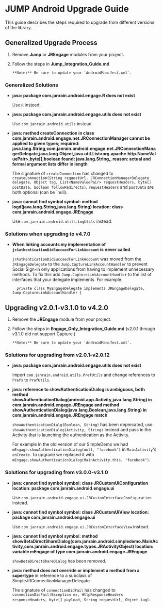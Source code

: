 # JUMP Android Upgrade Guide

This guide describes the steps required to upgrade from different versions of the library.

## Generalized Upgrade Process

1. Remove **Jump** or **JREngage** modules from your project.
2. Follow the steps in **Jump_Integration_Guide.md**

       **Note:** Be sure to update your `AndroidManifest.xml`.

### Generalized Solutions

* **java: package com.janrain.android.engage.R does not exist**

    Use `R` instead.

* **java: package com.janrain.android.engage.utils does not exist**

    Use `com.janrain.android.utils` instead.

* **java: method createConnection in class com.janrain.android.engage.net.JRConnectionManager cannot be applied to given types;
      required: java.lang.String,com.janrain.android.engage.net.JRConnectionManagerDelegate,java.lang.Object,java.util.List<org.apache.http.NameValuePair>,byte[],boolean
      found: java.lang.String,<anonymous com.janrain.android.engage.net.JRConnectionManagerDelegate.SimpleJRConnectionManagerDelegate>,<nulltype>
      reason: actual and formal argument lists differ in length**

    The signature of `createConnection` has changed to `createConnection(String requestUrl,
    JRConnectionManagerDelegate delegate, Object tag, List<NameValuePair> requestHeaders, byte[] postData,
    boolean followRedirects)`. `requestHeaders` and `postData` are both optional (can be `null).

* **java: cannot find symbol
      symbol:   method logd(java.lang.String,java.lang.String)
      location: class com.janrain.android.engage.JREngage**

    Use `com.janrain.android.utils.LogUtils` instead.

### Solutions when upgrading to v4.7.0

* **When linking accounts my implementation of `jrAuthenticationDidSucceedForLinkAccount` is never called**

    `jrAuthenticationDidSucceedForLinkAccount` was moved from the `JREngageDelegate` to the
    `Jump.CaptureLinkAccountHandler` to prevent Social Sign-in only applications from having to implement
    unnecessary methods. To fix this add `Jump.CaptureLinkAccountHandler` to the list of interfaces that your
    delegate implements. For example:

        private class MyEngageDelegate implements JREngageDelegate, Jump.CaptureLinkAccountHandler {


## Upgrading v2.0.1-v3.1.0 to v4.2.0

1. Remove the **JREngage** module from your project.
2. Follow the steps in **Engage_Only_Integration_Guide.md** (v2.0.1 through v3.1.0 did not support Capture.)

       **Note:** Be sure to update your `AndroidManifest.xml`.


### Solutions for upgrading from v2.0.1-v2.0.12

* **java: package com.janrain.android.engage.utils does not exist**

    Import `com.janrain.android.utils.PrefUtils` and change references to `Prefs` to `PrefUtils`.

* **java: reference to showAuthenticationDialog is ambiguous, both method
    showAuthenticationDialog(android.app.Activity,java.lang.String) in com.janrain.android.engage.JREngage and
    method showAuthenticationDialog(java.lang.Boolean,java.lang.String) in com.janrain.android.engage.JREngage
    match**

    `showAuthenticationDialg(Boolean, String)` has been deprecated, use
    `showAuthenticationDialog(Activity, String)` instead and pass in the Activity that is launching the
     authentication as the Activity.

     For example in the old version of our SimpleDemo we had
     `mEngage.showAuthenticationDialog(null, "facebook")` in `MainActivity`'s `onCreate`. To upgrade we
     replaced it with `mEngage.showAuthenticationDialog(MainActivity.this, "facebook")`.


### Solutions for upgrading from v3.0.0-v3.1.0

* **java: cannot find symbol
      symbol:   class JRCustomUiConfiguration
      location: package com.janrain.android.engage.ui**

    Use `com.janrain.android.engage.ui.JRCustomInterfaceConfiguration` instead.

* **java: cannot find symbol
      symbol:   class JRCustomUiView
      location: package com.janrain.android.engage.ui**

    Use `com.janrain.android.engage.ui.JRCustomInterfaceView` instead.

* **java: cannot find symbol
      symbol:   method showBetaDirectShareDialog(com.janrain.android.simpledemo.MainActivity,com.janrain.android.engage.types.JRActivityObject)
      location: variable mEngage of type com.janrain.android.engage.JREngage**

    `showBetaDirectShareDialog` has been removed.

* **java: method does not override or implement a method from a supertype** in reference to a subclass of
    SimpleJRConnectionManagerDelegate

    The signature of `connectionDidFail` has changed to `connectionDidFail(Exception ex,
    HttpResponseHeaders responseHeaders, byte[] payload, String requestUrl, Object tag)`.
